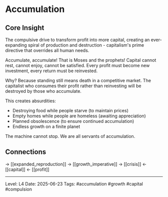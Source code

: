 # Accumulation

## Core Insight
The compulsive drive to transform profit into more capital, creating an ever-expanding spiral of production and destruction - capitalism's prime directive that overrides all human needs.

Accumulate, accumulate! That is Moses and the prophets! Capital cannot rest, cannot enjoy, cannot be satisfied. Every profit must become new investment, every return must be reinvested.

Why? Because standing still means death in a competitive market. The capitalist who consumes their profit rather than reinvesting will be destroyed by those who accumulate.

This creates absurdities:
- Destroying food while people starve (to maintain prices)
- Empty homes while people are homeless (awaiting appreciation)
- Planned obsolescence (to ensure continued accumulation)
- Endless growth on a finite planet

The machine cannot stop. We are all servants of accumulation.

## Connections
→ [[expanded_reproduction]]
→ [[growth_imperative]]
→ [[crisis]]
← [[capital]]
← [[profit]]

---
Level: L4
Date: 2025-06-23
Tags: #accumulation #growth #capital #compulsion
